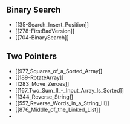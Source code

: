 ## Binary Search

- [[35-Search_Insert_Position]]
- [[278-FirstBadVersion]]
- [[704-BinarySearch]]

## Two Pointers

- [[977_Squares_of_a_Sorted_Array]]
- [[189-RotateArray]]
- [[283_Move_Zeroes]]
- [[167_Two_Sum_II_-_Input_Array_Is_Sorted]]
- [[344_Reverse_String]]
- [[557_Reverse_Words_in_a_String_III]]
- [[876_Middle_of_the_Linked_List]]
-
